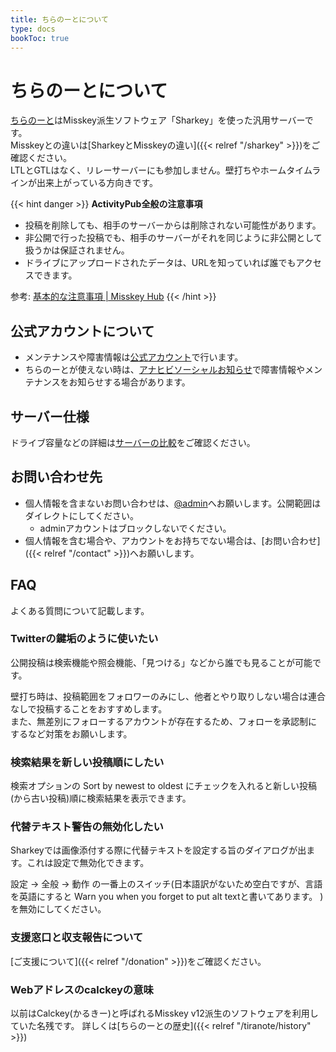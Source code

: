 ```yaml
---
title: ちらのーとについて
type: docs
bookToc: true
---
```


# ちらのーとについて

[ちらのーと](https://calckey.7ka.org)はMisskey派生ソフトウェア「Sharkey」を使った汎用サーバーです。  
Misskeyとの違いは[SharkeyとMisskeyの違い]({{< relref "/sharkey" >}})をご確認ください。  
LTLとGTLはなく、リレーサーバーにも参加しません。壁打ちやホームタイムラインが出来上がっている方向きです。    

{{< hint danger >}} **ActivityPub全般の注意事項**  
- 投稿を削除しても、相手のサーバーからは削除されない可能性があります。
- 非公開で行った投稿でも、相手のサーバーがそれを同じように非公開として扱うかは保証されません。
- ドライブにアップロードされたデータは、URLを知っていれば誰でもアクセスできます。

参考: [基本的な注意事項 | Misskey Hub](https://misskey-hub.net/ja/docs/for-users/onboarding/warning/)
{{< /hint >}}

## 公式アカウントについて

- メンテナンスや障害情報は[公式アカウント](https://calckey.7ka.org/@admin)で行います。  
- ちらのーとが使えない時は、[アナヒビソーシャルお知らせ](https://maniakey.com/@anahibi)で障害情報やメンテナンスをお知らせする場合があります。

## サーバー仕様

ドライブ容量などの詳細は[サーバーの比較](/server-list)をご確認ください。

## お問い合わせ先

- 個人情報を含まないお問い合わせは、[@admin](https://calckey.7ka.org/@admin)へお願いします。公開範囲はダイレクトにしてください。
  - adminアカウントはブロックしないでください。
- 個人情報を含む場合や、アカウントをお持ちでない場合は、[お問い合わせ]({{< relref "/contact" >}})へお願いします。

## FAQ

よくある質問について記載します。

### Twitterの鍵垢のように使いたい

公開投稿は検索機能や照会機能、「見つける」などから誰でも見ることが可能です。  

壁打ち時は、投稿範囲をフォロワーのみにし、他者とやり取りしない場合は連合なしで投稿することをおすすめします。  
また、無差別にフォローするアカウントが存在するため、フォローを承認制にするなど対策をお願いします。  

### 検索結果を新しい投稿順にしたい

検索オプションの Sort by newest to oldest にチェックを入れると新しい投稿(から古い投稿)順に検索結果を表示できます。

### 代替テキスト警告の無効化したい

Sharkeyでは画像添付する際に代替テキストを設定する旨のダイアログが出ます。これは設定で無効化できます。  

設定 -> 全般 -> 動作 の一番上のスイッチ(日本語訳がないため空白ですが、言語を英語にすると Warn you when you forget to put alt textと書いてあります。 )を無効にしてください。

### 支援窓口と収支報告について

[ご支援について]({{< relref "/donation" >}})をご確認ください。

### Webアドレスのcalckeyの意味

以前はCalckey(かるきー)と呼ばれるMisskey v12派生のソフトウェアを利用していた名残です。
詳しくは[ちらのーとの歴史]({{< relref "/tiranote/history" >}})
